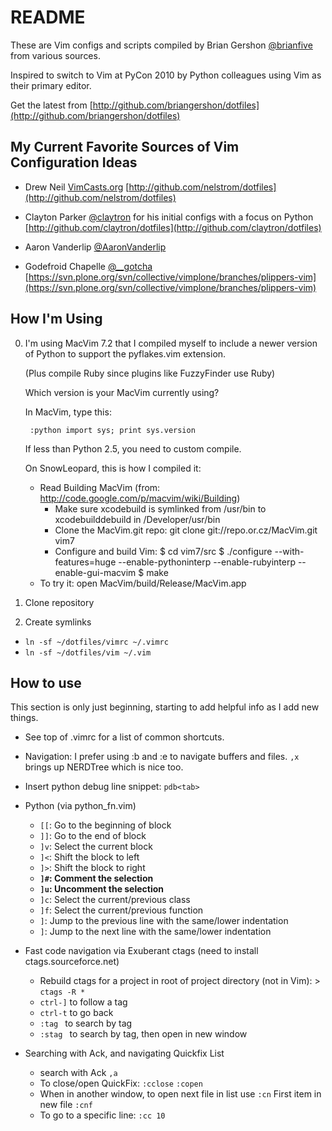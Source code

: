 README
======

These are Vim configs and scripts compiled by Brian Gershon [@brianfive](http://www.twitter.com/brianfive) from various sources.

Inspired to switch to Vim at PyCon 2010 by Python colleagues using Vim as their primary editor.

Get the latest from [http://github.com/briangershon/dotfiles](http://github.com/briangershon/dotfiles)

My Current Favorite Sources of Vim Configuration Ideas
------------------------------------------------------
* Drew Neil [VimCasts.org](http://www.vimcasts.org/) [http://github.com/nelstrom/dotfiles](http://github.com/nelstrom/dotfiles)

* Clayton Parker [@claytron](http://www.twitter.com/claytron) for his initial configs with a focus on Python [http://github.com/claytron/dotfiles](http://github.com/claytron/dotfiles)

* Aaron Vanderlip [@AaronVanderlip](http://www.twitter.com/AaronVanderlip)

* Godefroid Chapelle [@__gotcha](http://www.twitter.com/__gotcha) [https://svn.plone.org/svn/collective/vimplone/branches/plippers-vim](https://svn.plone.org/svn/collective/vimplone/branches/plippers-vim)

How I'm Using
-------------
0. I'm using MacVim 7.2 that I compiled myself to include a newer version
   of Python to support the pyflakes.vim extension.

   (Plus compile Ruby since plugins like FuzzyFinder use Ruby)

   Which version is your MacVim currently using?

   In MacVim, type this:

        :python import sys; print sys.version

   If less than Python 2.5, you need to custom compile.

   On SnowLeopard, this is how I compiled it:

    * Read Building MacVim (from: http://code.google.com/p/macvim/wiki/Building)
        * Make sure xcodebuild is symlinked from /usr/bin to xcodebuilddebuild in /Developer/usr/bin
        * Clone the MacVim.git repo: git clone git://repo.or.cz/MacVim.git vim7
        * Configure and build Vim:
        $ cd vim7/src
        $ ./configure --with-features=huge --enable-pythoninterp --enable-rubyinterp --enable-gui-macvim
        $ make
    * To try it: open MacVim/build/Release/MacVim.app

1. Clone repository


2. Create symlinks
  * `ln -sf ~/dotfiles/vimrc ~/.vimrc`
  * `ln -sf ~/dotfiles/vim ~/.vim`

How to use
----------
This section is only just beginning, starting to add helpful info as I add new things.

* See top of .vimrc for a list of common shortcuts.

* Navigation: I prefer using :b and :e to navigate buffers and files. `,x` brings up NERDTree which is nice too.

* Insert python debug line snippet: `pdb<tab>`

* Python (via python_fn.vim)
  * `[[`: Go to the beginning of block
  * `]]`: Go to the end of block
  * `]v`: Select the current block
  * `]<`: Shift the block to left
  * `]>`: Shift the block to right
  * **`]#`: Comment the selection**
  * **`]u`: Uncomment the selection**
  * `]c`: Select the current/previous class
  * `]f`: Select the current/previous function
  * `]`: Jump to the previous line with the same/lower indentation
  * `]`: Jump to the next line with the same/lower indentation

* Fast code navigation via Exuberant ctags (need to install ctags.sourceforce.net)
  * Rebuild ctags for a project in root of project directory (not in Vim): > `ctags -R *`
  * `ctrl-]` to follow a tag
  * `ctrl-t` to go back
  * `:tag ` to search by tag
  * `:stag ` to search by tag, then open in new window

* Searching with Ack, and navigating Quickfix List
  * search with Ack `,a`
  * To close/open QuickFix: `:cclose`  `:copen`
  * When in another window, to open next file in list use `:cn` First item in new file `:cnf`
  * To go to a specific line: `:cc 10`


